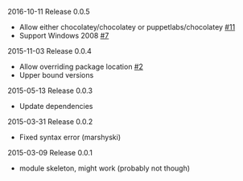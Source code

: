 2016-10-11 Release 0.0.5
- Allow either chocolatey/chocolatey or puppetlabs/chocolatey [#11](https://github.com/chocolatey/puppet-chocolatey_server/issues/11)
- Support Windows 2008 [#7](https://github.com/chocolatey/puppet-chocolatey_server/issues/7)


2015-11-03 Release 0.0.4
- Allow overriding package location [#2](https://github.com/chocolatey/puppet-chocolatey_server/issues/2)
- Upper bound versions


2015-05-13 Release 0.0.3
- Update dependencies


2015-03-31 Release 0.0.2
- Fixed syntax error (marshyski)


2015-03-09 Release 0.0.1
- module skeleton, might work (probably not though)
